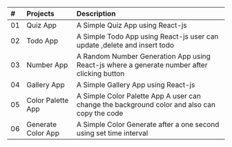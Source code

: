 | #   | Projects          | Description                                                                                  |
| :-- | :---------------- | :------------------------------------------------------------------------------------------- |
| 01  | Quiz App          | A Simple Quiz App using React-js                                                              |
| 02  | Todo App          | A Simple Todo App using React-js user can update ,delete and insert todo                     |
| 03  | Number App        | A Random Number Generation App using React-js where a generate number after clicking button   |
| 04  | Gallery App       | A Simple Gallery App using React-js                                                           |
| 05  | Color Palette App | A Simple Color Palette App A user can change the background color and also can copy the code |
| 06  | Generate Color App | A Simple Color Generate after a one second using set time interval|
